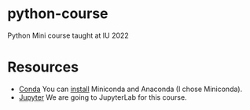 # python-course
Python Mini course taught at IU 2022


# Resources
* [Conda](https://docs.conda.io/en/latest/)  You can [install](https://docs.conda.io/projects/conda/en/latest/user-guide/install/index.html) Miniconda and Anaconda (I chose Miniconda).
* [Jupyter](https://jupyter.org)  We are going to JupyterLab for this course.
